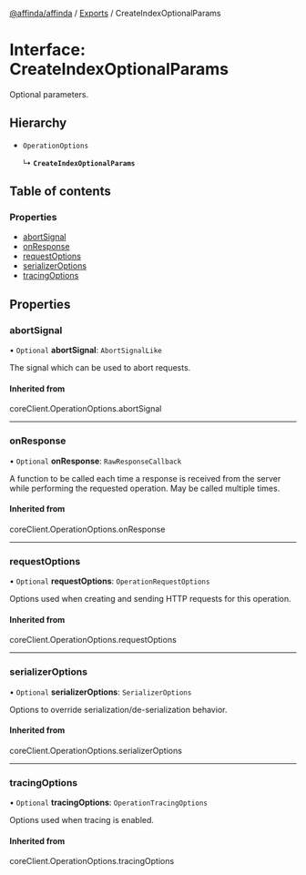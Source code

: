 [@affinda/affinda](../README.md) / [Exports](../modules.md) / CreateIndexOptionalParams

# Interface: CreateIndexOptionalParams

Optional parameters.

## Hierarchy

- `OperationOptions`

  ↳ **`CreateIndexOptionalParams`**

## Table of contents

### Properties

- [abortSignal](CreateIndexOptionalParams.md#abortsignal)
- [onResponse](CreateIndexOptionalParams.md#onresponse)
- [requestOptions](CreateIndexOptionalParams.md#requestoptions)
- [serializerOptions](CreateIndexOptionalParams.md#serializeroptions)
- [tracingOptions](CreateIndexOptionalParams.md#tracingoptions)

## Properties

### abortSignal

• `Optional` **abortSignal**: `AbortSignalLike`

The signal which can be used to abort requests.

#### Inherited from

coreClient.OperationOptions.abortSignal

___

### onResponse

• `Optional` **onResponse**: `RawResponseCallback`

A function to be called each time a response is received from the server
while performing the requested operation.
May be called multiple times.

#### Inherited from

coreClient.OperationOptions.onResponse

___

### requestOptions

• `Optional` **requestOptions**: `OperationRequestOptions`

Options used when creating and sending HTTP requests for this operation.

#### Inherited from

coreClient.OperationOptions.requestOptions

___

### serializerOptions

• `Optional` **serializerOptions**: `SerializerOptions`

Options to override serialization/de-serialization behavior.

#### Inherited from

coreClient.OperationOptions.serializerOptions

___

### tracingOptions

• `Optional` **tracingOptions**: `OperationTracingOptions`

Options used when tracing is enabled.

#### Inherited from

coreClient.OperationOptions.tracingOptions
